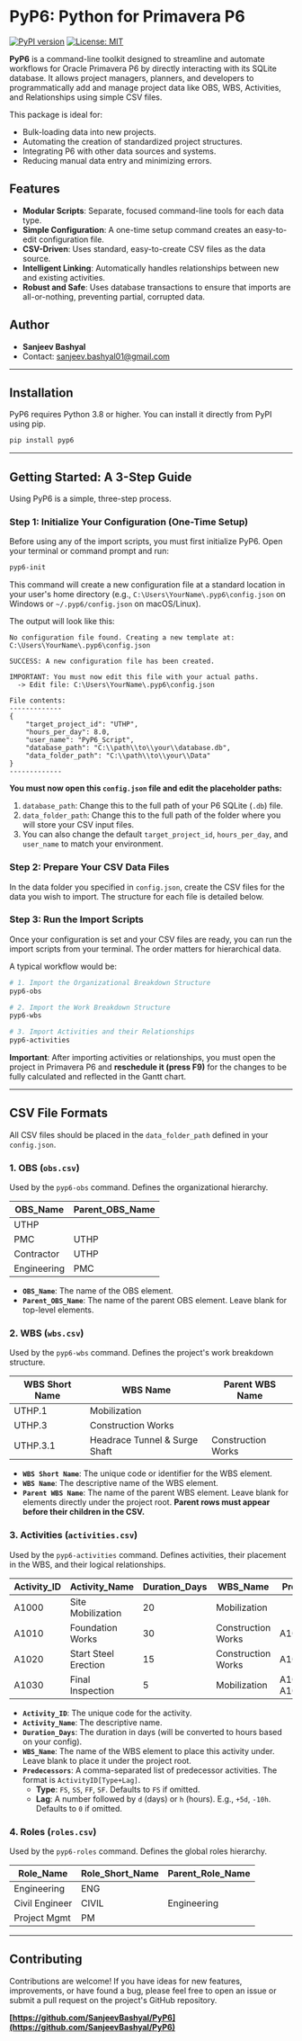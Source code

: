 # PyP6: Python for Primavera P6

[![PyPI version](https://badge.fury.io/py/pyp6.svg)](https://badge.fury.io/py/pyp6)
[![License: MIT](https://img.shields.io/badge/License-MIT-yellow.svg)](https://opensource.org/licenses/MIT)

**PyP6** is a command-line toolkit designed to streamline and automate workflows for Oracle Primavera P6 by directly interacting with its SQLite database. It allows project managers, planners, and developers to programmatically add and manage project data like OBS, WBS, Activities, and Relationships using simple CSV files.

This package is ideal for:
-   Bulk-loading data into new projects.
-   Automating the creation of standardized project structures.
-   Integrating P6 with other data sources and systems.
-   Reducing manual data entry and minimizing errors.

## Features

-   **Modular Scripts**: Separate, focused command-line tools for each data type.
-   **Simple Configuration**: A one-time setup command creates an easy-to-edit configuration file.
-   **CSV-Driven**: Uses standard, easy-to-create CSV files as the data source.
-   **Intelligent Linking**: Automatically handles relationships between new and existing activities.
-   **Robust and Safe**: Uses database transactions to ensure that imports are all-or-nothing, preventing partial, corrupted data.

## Author

*   **Sanjeev Bashyal**
*   Contact: [sanjeev.bashyal01@gmail.com](mailto:sanjeev.bashyal01@gmail.com)

---

## Installation

PyP6 requires Python 3.8 or higher. You can install it directly from PyPI using pip.

```bash
pip install pyp6
```

---

## Getting Started: A 3-Step Guide

Using PyP6 is a simple, three-step process.

### Step 1: Initialize Your Configuration (One-Time Setup)

Before using any of the import scripts, you must first initialize PyP6. Open your terminal or command prompt and run:

```bash
pyp6-init
```

This command will create a new configuration file at a standard location in your user's home directory (e.g., `C:\Users\YourName\.pyp6\config.json` on Windows or `~/.pyp6/config.json` on macOS/Linux).

The output will look like this:

```
No configuration file found. Creating a new template at: C:\Users\YourName\.pyp6\config.json

SUCCESS: A new configuration file has been created.

IMPORTANT: You must now edit this file with your actual paths.
  -> Edit file: C:\Users\YourName\.pyp6\config.json

File contents:
-------------
{
    "target_project_id": "UTHP",
    "hours_per_day": 8.0,
    "user_name": "PyP6_Script",
    "database_path": "C:\\path\\to\\your\\database.db",
    "data_folder_path": "C:\\path\\to\\your\\Data"
}
-------------
```

**You must now open this `config.json` file and edit the placeholder paths:**

1.  `database_path`: Change this to the full path of your P6 SQLite (`.db`) file.
2.  `data_folder_path`: Change this to the full path of the folder where you will store your CSV input files.
3.  You can also change the default `target_project_id`, `hours_per_day`, and `user_name` to match your environment.

### Step 2: Prepare Your CSV Data Files

In the data folder you specified in `config.json`, create the CSV files for the data you wish to import. The structure for each file is detailed below.

### Step 3: Run the Import Scripts

Once your configuration is set and your CSV files are ready, you can run the import scripts from your terminal. The order matters for hierarchical data.

A typical workflow would be:

```bash
# 1. Import the Organizational Breakdown Structure
pyp6-obs

# 2. Import the Work Breakdown Structure
pyp6-wbs

# 3. Import Activities and their Relationships
pyp6-activities
```

**Important**: After importing activities or relationships, you must open the project in Primavera P6 and **reschedule it (press F9)** for the changes to be fully calculated and reflected in the Gantt chart.

---

## CSV File Formats

All CSV files should be placed in the `data_folder_path` defined in your `config.json`.

### 1. OBS (`obs.csv`)

Used by the `pyp6-obs` command. Defines the organizational hierarchy.

| OBS_Name      | Parent_OBS_Name |
|---------------|-----------------|
| UTHP          |                 |
| PMC           | UTHP            |
| Contractor    | UTHP            |
| Engineering   | PMC             |

*   **`OBS_Name`**: The name of the OBS element.
*   **`Parent_OBS_Name`**: The name of the parent OBS element. Leave blank for top-level elements.

### 2. WBS (`wbs.csv`)

Used by the `pyp6-wbs` command. Defines the project's work breakdown structure.

| WBS Short Name | WBS Name                      | Parent WBS Name        |
|----------------|-------------------------------|------------------------|
| UTHP.1         | Mobilization                  |                        |
| UTHP.3         | Construction Works            |                        |
| UTHP.3.1       | Headrace Tunnel & Surge Shaft | Construction Works     |

*   **`WBS Short Name`**: The unique code or identifier for the WBS element.
*   **`WBS Name`**: The descriptive name of the WBS element.
*   **`Parent WBS Name`**: The name of the parent WBS element. Leave blank for elements directly under the project root. **Parent rows must appear before their children in the CSV.**

### 3. Activities (`activities.csv`)

Used by the `pyp6-activities` command. Defines activities, their placement in the WBS, and their logical relationships.

| Activity_ID | Activity_Name                            | Duration_Days | WBS_Name           | Predecessors               |
|-------------|------------------------------------------|---------------|--------------------|----------------------------|
| A1000       | Site Mobilization                        | 20            | Mobilization       |                            |
| A1010       | Foundation Works                         | 30            | Construction Works | A1000                      |
| A1020       | Start Steel Erection                     | 15            | Construction Works | A1010[SS+5d]               |
| A1030       | Final Inspection                         | 5             | Mobilization       | A1010[FS], A1020[FF-2d]    |

*   **`Activity_ID`**: The unique code for the activity.
*   **`Activity_Name`**: The descriptive name.
*   **`Duration_Days`**: The duration in days (will be converted to hours based on your config).
*   **`WBS_Name`**: The name of the WBS element to place this activity under. Leave blank to place it under the project root.
*   **`Predecessors`**: A comma-separated list of predecessor activities. The format is `ActivityID[Type+Lag]`.
    *   **Type**: `FS`, `SS`, `FF`, `SF`. Defaults to `FS` if omitted.
    *   **Lag**: A number followed by `d` (days) or `h` (hours). E.g., `+5d`, `-10h`. Defaults to `0` if omitted.

### 4. Roles (`roles.csv`)

Used by the `pyp6-roles` command. Defines the global roles hierarchy.

| Role_Name      | Role_Short_Name | Parent_Role_Name |
|----------------|-----------------|------------------|
| Engineering    | ENG             |                  |
| Civil Engineer | CIVIL           | Engineering      |
| Project Mgmt   | PM              |                  |

---

## Contributing

Contributions are welcome! If you have ideas for new features, improvements, or have found a bug, please feel free to open an issue or submit a pull request on the project's GitHub repository.

**[https://github.com/SanjeevBashyal/PyP6](https://github.com/SanjeevBashyal/PyP6)**
```

